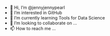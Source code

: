 - 👋 Hi, I’m @jennyjennypearl
- 👀 I’m interested in GitHub
- 🌱 I’m currently learning Tools for Data Science
- 💞️ I’m looking to collaborate on ...
- 📫 How to reach me ...

<!---
jennyjennypearl/jennyjennypearl is a ✨ special ✨ repository because its `README.md` (this file) appears on your GitHub profile.
You can click the Preview link to take a look at your changes.
--->
